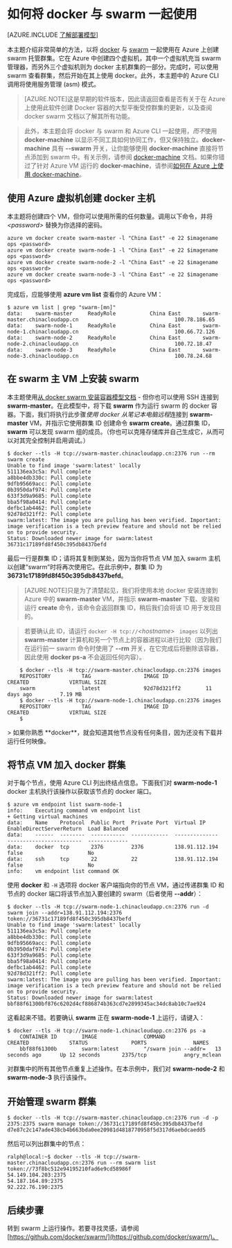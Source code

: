 
<properties
   pageTitle="在 Azure 上将 docker 与 swarm 一起使用入门"
   description="介绍如何使用 Docker VM 扩展创建一组 VM，以及如何使用 swarm 创建 Docker 群集。"
   services="virtual-machines"
   documentationCenter="virtual-machines"
   authors="squillace"
   manager="timlt"
   editor="tysonn"/>

<tags
   ms.service="virtual-machines"
   ms.date="09/22/2015"
   wacn.date="12/17/2015"/>

# 如何将 docker 与 swarm 一起使用

[AZURE.INCLUDE [了解部署模型](../includes/learn-about-deployment-models-classic-include.md)]


本主题介绍非常简单的方法，以将 [docker](https://www.docker.com/) 与 [swarm](https://github.com/docker/swarm) 一起使用在 Azure 上创建 swarm 托管群集。它在 Azure 中创建四个虚拟机，其中一个虚拟机充当 swarm 管理器，而另外三个虚拟机则为 docker 主机群集的一部分。完成时，可以使用 swarm 查看群集，然后开始在其上使用 docker。此外，本主题中的 Azure CLI 调用将使用服务管理 (asm) 模式。

> [AZURE.NOTE]这是早期的软件版本，因此请返回查看是否有关于在 Azure 上使用此软件创建 Docker 容器的大型平衡受控群集的更新，以及查阅 docker swarm 文档以了解其所有功能。
<!-- -->
> 此外，本主题会将 docker 与 swarm 和 Azure CLI 一起使用，*而不*使用 **docker-machine** 以显示不同工具如何协同工作，但又保持独立。**docker-machine** 具有 **--swarm** 开关，让你能够使用 **docker-machine** 直接将节点添加到 swarm 中。有关示例，请参阅 [docker-machine](https://github.com/docker/machine) 文档。如果你错过了针对 Azure VM 运行的 **docker-machine**，请参阅[如何在 Azure 上使用 docker-machine](/documentation/articles/virtual-machines-docker-machine)。

## 使用 Azure 虚拟机创建 docker 主机

本主题将创建四个 VM，但你可以使用所需的任何数量。调用以下命令，并将 *&lt;password&gt;* 替换为你选择的密码。

    azure vm docker create swarm-master -l "China East" -e 22 $imagename ops <password>
    azure vm docker create swarm-node-1 -l "China East" -e 22 $imagename ops <password>
    azure vm docker create swarm-node-2 -l "China East" -e 22 $imagename ops <password>
    azure vm docker create swarm-node-3 -l "China East" -e 22 $imagename ops <password>

完成后，应能够使用 **azure vm list** 查看你的 Azure VM：

    $ azure vm list | grep "swarm-[mn]"
    data:    swarm-master     ReadyRole           China East       swarm-master.chinacloudapp.cn                               100.78.186.65
    data:    swarm-node-1     ReadyRole           China East       swarm-node-1.chinacloudapp.cn                               100.66.72.126
    data:    swarm-node-2     ReadyRole           China East       swarm-node-2.chinacloudapp.cn                               100.72.18.47  
    data:    swarm-node-3     ReadyRole           China East       swarm-node-3.chinacloudapp.cn                               100.78.24.68  

## 在 swarm 主 VM 上安装 swarm

本主题使用[从 docker swarm 安装容器模型文档](https://github.com/docker/swarm#1---docker-image) - 但你也可以使用 SSH 连接到 **swarm-master**。在此模型中，将下载 **swarm** 作为运行 swarm 的 docker 容器。下面，我们将执行此步骤*使用 docker 从笔记本电脑远程*连接到 **swarm-master** VM，并指示它使用群集 ID 创建命令 **swarm create**。通过群集 ID，**swarm** 可以发现 swarm 组的成员。（你也可以克隆存储库并自己生成它，从而可以对其完全控制并启用调试。）

    $ docker --tls -H tcp://swarm-master.chinacloudapp.cn:2376 run --rm swarm create
    Unable to find image 'swarm:latest' locally
    511136ea3c5a: Pull complete
    a8bbe4db330c: Pull complete
    9dfb95669acc: Pull complete
    0b3950daf974: Pull complete
    633f3d9a9685: Pull complete
    bba5f98a0414: Pull complete
    defbc1ab4462: Pull complete
    92d78d321ff2: Pull complete
    swarm:latest: The image you are pulling has been verified. Important: image verification is a tech preview feature and should not be relied on to provide security.
    Status: Downloaded newer image for swarm:latest
    36731c17189fd8f450c395db8437befd

最后一行是群集 ID；请将其复制到某处，因为当你将节点 VM 加入 swarm 主机以创建“swarm”时将再次使用它。在此示例中，群集 ID 为 **36731c17189fd8f450c395db8437befd**。

> [AZURE.NOTE]只是为了清楚起见，我们将使用本地 docker 安装连接到 Azure 中的 **swarm-master** VM，并指示 **swarm-master** 下载、安装和运行 **create** 命令，该命令会返回群集 ID，稍后我们会将该 ID 用于发现目的。
<!-- -->
>  若要确认此 ID，请运行 `docker -H tcp://`*&lt;hostname&gt;* ` images` 以列出 **swarm-master** 计算机和另一个节点上的容器进程以进行比较（因为我们在运行前一 swarm 命令时使用了 **--rm** 开关，在它完成后将删除该容器，因此使用 **docker ps-a** 不会返回任何内容）。


        $ docker --tls -H tcp://swarm-master.chinacloudapp.cn:2376 images
        REPOSITORY          TAG                 IMAGE ID            CREATED             VIRTUAL SIZE
        swarm               latest              92d78d321ff2        11 days ago         7.19 MB
        $ docker --tls -H tcp://swarm-node-1.chinacloudapp.cn:2376 images
        REPOSITORY          TAG                 IMAGE ID            CREATED             VIRTUAL SIZE
        $
<P />
> 如果你熟悉 **docker**，就会知道其他节点没有任何条目，因为还没有下载并运行任何映像。

## 将节点 VM 加入 docker 群集

对于每个节点，使用 Azure CLI 列出终结点信息。下面我们对 **swarm-node-1** docker 主机执行该操作以获取该节点的 docker 端口。

    $ azure vm endpoint list swarm-node-1
    info:    Executing command vm endpoint list
    + Getting virtual machines
    data:    Name    Protocol  Public Port  Private Port  Virtual IP      EnableDirectServerReturn  Load Balanced
    data:    ------  --------  -----------  ------------  --------------  ------------------------  -------------
    data:    docker  tcp       2376         2376          138.91.112.194  false                     No
    data:    ssh     tcp       22           22            138.91.112.194  false                     No
    info:    vm endpoint list command OK


使用 **docker** 和 `-H` 选项将 docker 客户端指向你的节点 VM，通过传递群集 ID 和节点的 docker 端口将该节点加入要创建的 swarm（后者使用 **--addr**）：

    $ docker --tls -H tcp://swarm-node-1.chinacloudapp.cn:2376 run -d swarm join --addr=138.91.112.194:2376 token://36731c17189fd8f450c395db8437befd
    Unable to find image 'swarm:latest' locally
    511136ea3c5a: Pull complete
    a8bbe4db330c: Pull complete
    9dfb95669acc: Pull complete
    0b3950daf974: Pull complete
    633f3d9a9685: Pull complete
    bba5f98a0414: Pull complete
    defbc1ab4462: Pull complete
    92d78d321ff2: Pull complete
    swarm:latest: The image you are pulling has been verified. Important: image verification is a tech preview feature and should not be relied on to provide security.
    Status: Downloaded newer image for swarm:latest
    bbf88f61300bf876c6202d4cf886874b363cd7e2899345ac34dc8ab10c7ae924

这看起来不错。若要确认 **swarm** 正在 **swarm-node-1** 上运行，请键入：

    $ docker --tls -H tcp://swarm-node-1.chinacloudapp.cn:2376 ps -a
        CONTAINER ID        IMAGE               COMMAND                CREATED             STATUS              PORTS               NAMES
        bbf88f61300b        swarm:latest        "/swarm join --addr=   13 seconds ago      Up 12 seconds       2375/tcp            angry_mclean

对群集中的所有其他节点重复上述操作。在本示例中，我们对 **swarm-node-2** 和 **swarm-node-3** 执行该操作。

## 开始管理 swarm 群集

    $ docker --tls -H tcp://swarm-master.chinacloudapp.cn:2376 run -d -p 2375:2375 swarm manage token://36731c17189fd8f450c395db8437befd
    d7e87c2c147ade438cb4b663bda0ee20981d4818770958f5d317d6aebdcaedd5

然后可以列出群集中的节点：

    ralph@local:~$ docker --tls -H tcp://swarm-master.chinacloudapp.cn:2376 run --rm swarm list token://73f8bc512e94195210fad6e9cd58986f
    54.149.104.203:2375
    54.187.164.89:2375
    92.222.76.190:2375

<!--Every topic should have next steps and links to the next logical set of content to keep the customer engaged-->
## 后续步骤

转到 swarm 上运行操作。若要寻找灵感，请参阅 [https://github.com/docker/swarm/](https://github.com/docker/swarm/)。

<!-- links -->

[docker-machine-azure]: /documentation/articles/virtual-machines-docker-machine
 

<!---HONumber=Mooncake_1207_2015-->